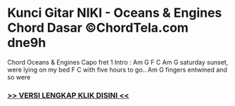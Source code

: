 
 # Kunci Gitar NIKI - Oceans & Engines Chord Dasar ©ChordTela.com dne9h


Chord Oceans & Engines Capo fret 1 Intro : Am G F C Am G saturday sunset, were lying on my bed F C with five hours to go.. Am G fingers entwined and so were

###  <a href="https://shortlighzx.web.app?sq=Kunci Gitar NIKI - Oceans & Engines Chord Dasar ©ChordTela.com"> >> VERSI LENGKAP KLIK DISINI << </a>
